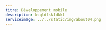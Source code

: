 ```yaml
---
titre: Développement mobile
description: ksqldfskldkkl
serviceimage: ../../static/img/about04.png
---
```


